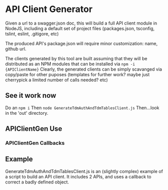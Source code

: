 # API Client Generator

Given a url to a swagger.json doc, this will build a full API client module in NodeJS, including a default set of project files (packages.json, tsconfig, tslint, eslint, .gitigore, etc)

The produced API's package.json will require minor customization: name, github url. 

The clients generated by this tool are built assuming that they will be distributed as an NPM modules that can be installed via `npm -i {APIClientName}` Clearly, the generated clients can be simply scavanged via copy/paste for other puposes (templates for further work? maybe just cherrypick a limited number of calls needed? etc)

## See it work now

Do an `npm i`
Then `node GenerateTdmAuthAndTdmTablesClient.js`
Then...look in the 'out' directory.

## APIClientGen Use

### APIClientGen Callbacks

## Example

GenerateTdmAuthAndTdmTablesClient.js is an (slightly complex) example of a script to build an API client. It includes 2 APIs, and uses a callback to correct a badly defined object.
